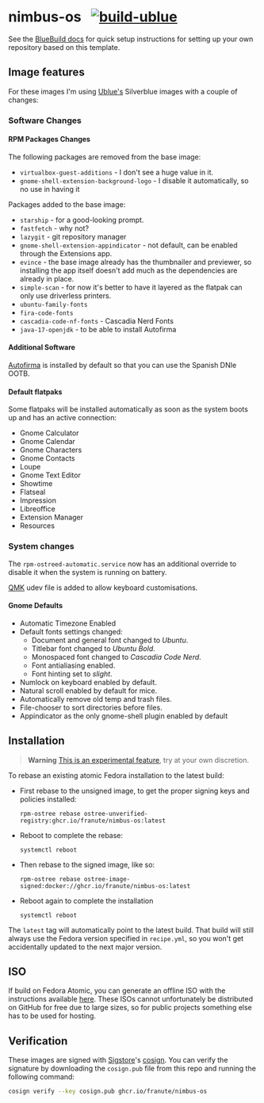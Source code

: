 # nimbus-os &nbsp; [![build-ublue](https://github.com/franute/nimbus-os/actions/workflows/build.yml/badge.svg)](https://github.com/franute/nimbus-os/actions/workflows/build.yml)

See the [BlueBuild docs](https://blue-build.org/how-to/setup/) for quick setup instructions for setting up your own repository based on this template.

## Image features

For these images I'm using [Ublue's](https://universal-blue.org/) Silverblue images with a couple of changes:

### Software Changes

#### RPM Packages Changes

The following packages are removed from the base image:
- `virtualbox-guest-additions` - I don't see a huge value in it.
- `gnome-shell-extension-background-logo` - I disable it automatically, so no use in having it

Packages added to the base image:
- `starship` - for a good-looking prompt.
- `fastfetch` - why not?
- `lazygit` - git repository manager
- `gnome-shell-extension-appindicator` - not default, can be enabled through the Extensions app.
- `evince` - the base image already has the thumbnailer and previewer, so installing the app itself doesn't add much as the dependencies are already in place.
- `simple-scan` - for now it's better to have it layered as the flatpak can only use driverless printers.
- `ubuntu-family-fonts`
- `fira-code-fonts`
- `cascadia-code-nf-fonts` - Cascadia Nerd Fonts
- `java-17-openjdk` - to be able to install Autofirma

#### Additional Software

[Autofirma](https://sede.serviciosmin.gob.es/ES-ES/FIRMAELECTRONICA/Paginas/AutoFirma.aspx) is installed by default so that you can use the Spanish DNIe OOTB.

#### Default flatpaks

Some flatpaks will be installed automatically as soon as the system boots up and has an active connection:
- Gnome Calculator
- Gnome Calendar
- Gnome Characters
- Gnome Contacts
- Loupe
- Gnome Text Editor
- Showtime
- Flatseal
- Impression
- Libreoffice
- Extension Manager
- Resources

### System changes

The `rpm-ostreed-automatic.service` now has an additional override to disable it when the system is running on battery.

[QMK](https://qmk.fm/) udev file is added to allow keyboard customisations.

#### Gnome Defaults
- Automatic Timezone Enabled
- Default fonts settings changed:
  - Document and general font changed to *Ubuntu*.
  - Titlebar font changed to *Ubuntu Bold*.
  - Monospaced font changed to *Cascadia Code Nerd*.
  - Font antialiasing enabled.
  - Font hinting set to *slight*.
- Numlock on keyboard enabled by default.
- Natural scroll enabled by default for mice.
- Automatically remove old temp and trash files.
- File-chooser to sort directories before files.
- Appindicator as the only gnome-shell plugin enabled by default

## Installation

> **Warning**
> [This is an experimental feature](https://www.fedoraproject.org/wiki/Changes/OstreeNativeContainerStable), try at your own discretion.

To rebase an existing atomic Fedora installation to the latest build:

- First rebase to the unsigned image, to get the proper signing keys and policies installed:
  ```
  rpm-ostree rebase ostree-unverified-registry:ghcr.io/franute/nimbus-os:latest
  ```
- Reboot to complete the rebase:
  ```
  systemctl reboot
  ```
- Then rebase to the signed image, like so:
  ```
  rpm-ostree rebase ostree-image-signed:docker://ghcr.io/franute/nimbus-os:latest
  ```
- Reboot again to complete the installation
  ```
  systemctl reboot
  ```

The `latest` tag will automatically point to the latest build. That build will still always use the Fedora version specified in `recipe.yml`, so you won't get accidentally updated to the next major version.

## ISO

If build on Fedora Atomic, you can generate an offline ISO with the instructions available [here](https://blue-build.org/learn/universal-blue/#fresh-install-from-an-iso). These ISOs cannot unfortunately be distributed on GitHub for free due to large sizes, so for public projects something else has to be used for hosting.

## Verification

These images are signed with [Sigstore](https://www.sigstore.dev/)'s [cosign](https://github.com/sigstore/cosign). You can verify the signature by downloading the `cosign.pub` file from this repo and running the following command:

```bash
cosign verify --key cosign.pub ghcr.io/franute/nimbus-os
```
